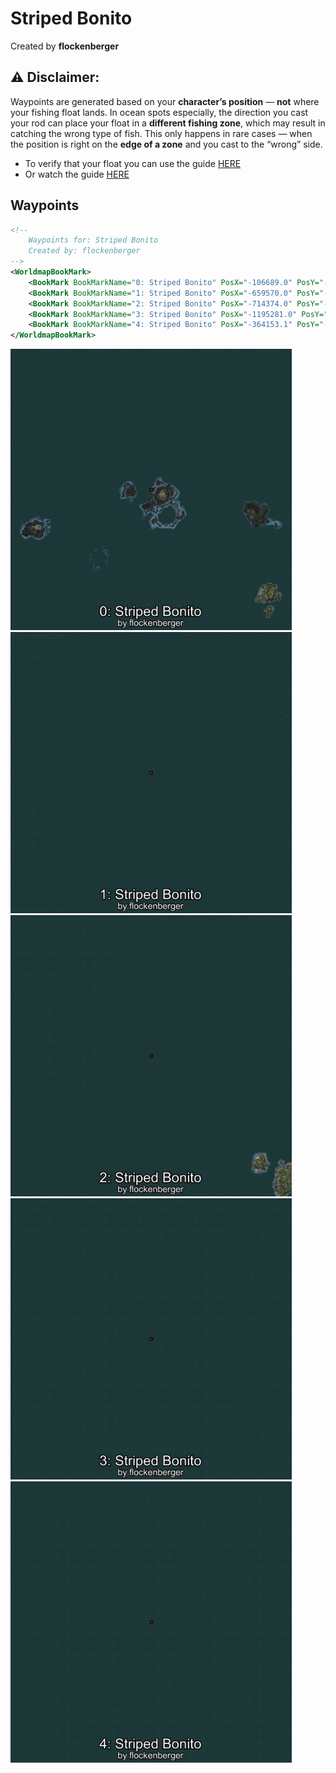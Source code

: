 # Striped Bonito
Created by **flockenberger**

## ⚠️ Disclaimer:
Waypoints are generated based on your __**character’s position**__ — __not__ where your fishing float lands.
In ocean spots especially, the direction you cast your rod can place your float in a **different fishing zone**, which may result in catching the wrong type of fish.
This only happens in rare cases — when the position is right on the **edge of a zone** and you cast to the “wrong” side.

- To verify that your float you can use the guide [HERE](https://flockenberger.github.io/bdo-fish-position/)
- Or watch the guide [HERE](https://youtu.be/t-VXcRoNojk)

## Waypoints
```xml
<!--
    Waypoints for: Striped Bonito
    Created by: flockenberger
-->
<WorldmapBookMark>
    <BookMark BookMarkName="0: Striped Bonito" PosX="-106689.0" PosY="-7635.0" PosZ="631049.0" />
    <BookMark BookMarkName="1: Striped Bonito" PosX="-659570.0" PosY="-8051.0" PosZ="799730.0" />
    <BookMark BookMarkName="2: Striped Bonito" PosX="-714374.0" PosY="-7640.0" PosZ="331377.0" />
    <BookMark BookMarkName="3: Striped Bonito" PosX="-1195281.0" PosY="-7589.0" PosZ="97605.0" />
    <BookMark BookMarkName="4: Striped Bonito" PosX="-364153.1" PosY="-7779.0405" PosZ="1251866.5" />
</WorldmapBookMark>
```

<img src="./Striped Bonito_0_Preview.webp" width="450"/> <img src="./Striped Bonito_1_Preview.webp" width="450"/> <img src="./Striped Bonito_2_Preview.webp" width="450"/> <img src="./Striped Bonito_3_Preview.webp" width="450"/> <img src="./Striped Bonito_4_Preview.webp" width="450"/> 